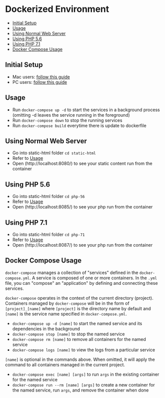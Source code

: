 # Dockerized Environment

* [Initial Setup](#initial-setup)
* [Usage](#usage)
* [Using Normal Web Server](#using-normal-web-server)
* [Using PHP 5.6](#using-php-56)
* [Using PHP 7.1](#using-php-71)
* [Docker Compose Usage](#docker-compose-usage)

## Initial Setup

* Mac users: [follow this guide](https://docs.docker.com/docker-for-mac/)
* PC users: [follow this guide](https://docs.docker.com/docker-for-windows/)

## Usage

* Run `docker-compose up -d` to start the services in a background process (omitting -d leaves the service running in the foreground)
* Run `docker-compose down` to stop the running services
* Run `docker-compose build` everytime there is update to dockerfile

## Using Normal Web Server

* Go into static-html folder `cd static-html`
* Refer to [Usage](#usage)
* Open (http://localhost:8080/) to see your static content run from the container

## Using PHP 5.6

* Go into static-html folder `cd php-56`
* Refer to [Usage](#usage)
* Open (http://localhost:8085/) to see your php run from the container

## Using PHP 7.1

* Go into static-html folder `cd php-71`
* Refer to [Usage](#usage)
* Open (http://localhost:8087/) to see your php run from the container

## Docker Compose Usage

`docker-compose` manages a collection of "services" defined in the `docker-compose.yml`. A service is composed of one or more containers. In the `.yml` file, you can "compose" an "application" by defining and connecting these services.

`docker-compose` operates in the context of the current directory (project). Containers managed by `docker-compose` will be in the form of `[project]_[name]` where `[project]` is the directory name by default and `[name]` is the service name specified in `docker-compose.yml`.

* `docker-compose up -d [name]` to start the named service and its dependencies in the background
* `docker-compose stop [name]` to stop the named service
* `docker-compose rm [name]` to remove all containers for the named service
* `docker-compose logs [name]` to view the logs from a particular service

`[name]` is optional in the commands above. When omitted, it will apply the command to all containers managed in the current project.

* `docker-compose exec [name] [args]` to run `args` in the existing container for the named service
* `docker-compose run --rm [name] [args]` to create a new container for the named service, run `args`, and remove the container when done
